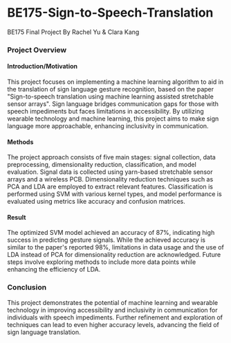 # BE175-Sign-to-Speech-Translation
BE175 Final Project 
By Rachel Yu & Clara Kang

### Project Overview

#### Introduction/Motivation
This project focuses on implementing a machine learning algorithm to aid in the translation of sign language gesture recognition, based on the paper "Sign-to-speech translation using machine learning assisted stretchable sensor arrays". Sign language bridges communication gaps for those with speech impediments but faces limitations in accessibility. By utilizing wearable technology and machine learning, this project aims to make sign language more approachable, enhancing inclusivity in communication.

#### Methods
The project approach consists of five main stages: signal collection, data preprocessing, dimensionality reduction, classification, and model evaluation. Signal data is collected using yarn-based stretchable sensor arrays and a wireless PCB. Dimensionality reduction techniques such as PCA and LDA are employed to extract relevant features. Classification is performed using SVM with various kernel types, and model performance is evaluated using metrics like accuracy and confusion matrices.

#### Result
The optimized SVM model achieved an accuracy of 87%, indicating high success in predicting gesture signals. While the achieved accuracy is similar to the paper's reported 98%, limitations in data usage and the use of LDA instead of PCA for dimensionality reduction are acknowledged. Future steps involve exploring methods to include more data points while enhancing the efficiency of LDA.

### Conclusion
This project demonstrates the potential of machine learning and wearable technology in improving accessibility and inclusivity in communication for individuals with speech impediments. Further refinement and exploration of techniques can lead to even higher accuracy levels, advancing the field of sign language translation.

